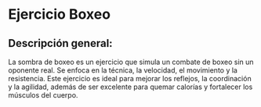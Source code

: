 # Ejercicio Boxeo

## Descripción general:
La sombra de boxeo es un ejercicio que simula un combate de boxeo sin un oponente real. Se enfoca en la técnica, la velocidad, el movimiento y la resistencia. Este ejercicio es ideal para mejorar los reflejos, la coordinación y la agilidad, además de ser excelente para quemar calorías y fortalecer los músculos del cuerpo.
